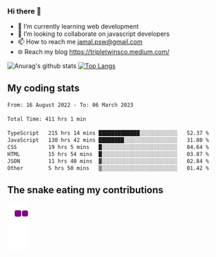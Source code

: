 ### Hi there 👋

<!--
**padepokanpenguin/padepokanpenguin** is a ✨ _special_ ✨ repository because its `README.md` (this file) appears on your GitHub profile.
-->

- 🌱 I’m currently learning  web development
- 👯 I’m looking to collaborate on javascript developers
- 📫 How to reach me jamal.psw@gmail.com
- 🌐 Reach my blog https://tripletwinsco.medium.com/

![Anurag's github stats](https://github-readme-stats.vercel.app/api?username=padepokanpenguin&count_private=true&disable_animations=false&show_icons=true&theme=default)
[![Top Langs](https://github-readme-stats.vercel.app/api/top-langs/?username=padepokanpenguin&theme=default&layout=compact)](https://github.com/padepokanpenguin)

## My coding stats

<!--START_SECTION:waka-->

```text
From: 16 August 2022 - To: 06 March 2023

Total Time: 411 hrs 1 min

TypeScript   215 hrs 14 mins █████████████░░░░░░░░░░░░   52.37 %
JavaScript   130 hrs 42 mins ████████░░░░░░░░░░░░░░░░░   31.80 %
CSS          19 hrs 5 mins   █░░░░░░░░░░░░░░░░░░░░░░░░   04.64 %
HTML         15 hrs 54 mins  █░░░░░░░░░░░░░░░░░░░░░░░░   03.87 %
JSON         11 hrs 40 mins  ▓░░░░░░░░░░░░░░░░░░░░░░░░   02.84 %
Other        5 hrs 50 mins   ▒░░░░░░░░░░░░░░░░░░░░░░░░   01.42 %
```

<!--END_SECTION:waka-->


## The snake eating my contributions
![snake gif](https://github.com/padepokanpenguin/padepokanpenguin/blob/output/github-contribution-grid-snake.gif)
